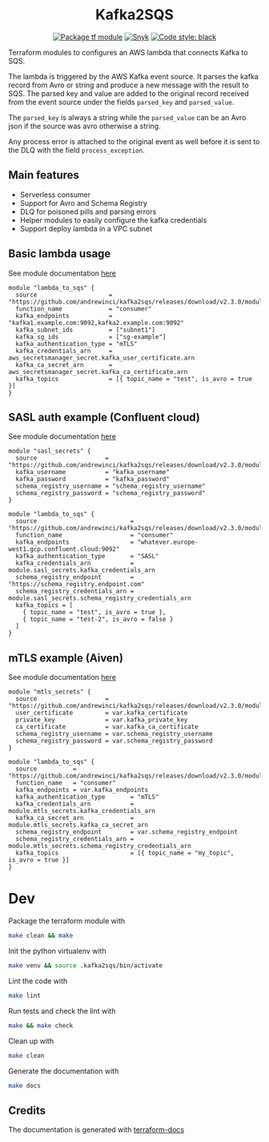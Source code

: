 <h1 align="center">Kafka2SQS</h1>

<p align="center">
<a href="https://github.com/andrewinci/kafka2sqs/actions/workflows/package.yml"><img alt="Package tf module" src="https://github.com/andrewinci/kafka2sqs/actions/workflows/package.yml/badge.svg"></a>
<a href="https://snyk.io/test/github/andrewinci/kafka2sqs"><img alt="Snyk" src="https://snyk.io/test/github/andrewinci/kafka2sqs/badge.svg"></a>
<a href="https://github.com/psf/black"><img alt="Code style: black" src="https://img.shields.io/badge/code%20style-black-000000.svg"></a>
</p>

Terraform modules to configures an AWS lambda that connects Kafka to SQS.

The lambda is triggered by the AWS Kafka event source. It parses the kafka record from Avro or string and produce a new message
with the result to SQS. The parsed key and value are added to the original record received from the event source under the fields
`parsed_key` and `parsed_value`. 

The `parsed_key` is always a string while the `parsed_value` can be an Avro json if the source was avro 
otherwise a string.

Any process error is attached to the original event as well before it is sent to the DLQ with the field `process_exception`.

## Main features
- Serverless consumer
- Support for Avro and Schema Registry
- DLQ for poisoned pills and parsing errors
- Helper modules to easily configure the kafka credentials
- Support deploy lambda in a VPC subnet

## Basic lambda usage

See module documentation [here](./modules/lambda/readme.md)

```hcl
module "lambda_to_sqs" {
  source                    = "https://github.com/andrewinci/kafka2sqs/releases/download/v2.3.0/module.zip//lambda"
  function_name             = "consumer"
  kafka_endpoints           = "kafka1.example.com:9092,kafka2.example.com:9092"
  kafka_subnet_ids          = ["subnet1"]
  kafka_sg_ids              = ["sg-example"]
  kafka_authentication_type = "mTLS"
  kafka_credentials_arn     = aws_secretsmanager_secret.kafka_user_certificate.arn
  kafka_ca_secret_arn       = aws_secretsmanager_secret.kafka_ca_certificate.arn
  kafka_topics              = [{ topic_name = "test", is_avro = true }]
}
```

## SASL auth example (Confluent cloud)

See module documentation [here](./modules/sasl_secrets/readme.md)

```hcl
module "sasl_secrets" {
  source                   = "https://github.com/andrewinci/kafka2sqs/releases/download/v2.3.0/module.zip//sasl_secrets"
  kafka_username           = "kafka_username"
  kafka_password           = "kafka_password"
  schema_registry_username = "schema_registry_username"
  schema_registry_password = "schema_registry_password"
}

module "lambda_to_sqs" {
  source                          = "https://github.com/andrewinci/kafka2sqs/releases/download/v2.3.0/module.zip//lambda"
  function_name                   = "consumer"
  kafka_endpoints                 = "whatever.europe-west1.gcp.confluent.cloud:9092"
  kafka_authentication_type       = "SASL"
  kafka_credentials_arn           = module.sasl_secrets.kafka_credentials_arn
  schema_registry_endpoint        = "https://schema_registry.endpoint.com"
  schema_registry_credentials_arn = module.sasl_secrets.schema_registry_credentials_arn
  kafka_topics = [
    { topic_name = "test", is_avro = true },
    { topic_name = "test-2", is_avro = false }
  ]
}
```

## mTLS example (Aiven)

See module documentation [here](./modules/mtls_secrets/readme.md)

```hcl
module "mtls_secrets" {
  source                   = "https://github.com/andrewinci/kafka2sqs/releases/download/v2.3.0/module.zip//mtls_secrets"
  user_certificate         = var.kafka_certificate
  private_key              = var.kafka_private_key
  ca_certificate           = var.kafka_ca_certificate
  schema_registry_username = var.schema_registry_username
  schema_registry_password = var.schema_registry_password
}

module "lambda_to_sqs" {
  source          = "https://github.com/andrewinci/kafka2sqs/releases/download/v2.3.0/module.zip//lambda"
  function_name   = "consumer"
  kafka_endpoints = var.kafka_endpoints
  kafka_authentication_type       = "mTLS"
  kafka_credentials_arn           = module.mtls_secrets.kafka_credentials_arn
  kafka_ca_secret_arn             = module.mtls_secrets.kafka_ca_secret_arn
  schema_registry_endpoint        = var.schema_registry_endpoint
  schema_registry_credentials_arn = module.mtls_secrets.schema_registry_credentials_arn
  kafka_topics                    = [{ topic_name = "my_topic", is_avro = true }]
}
```

# Dev

Package the terraform module with
```bash
make clean && make
```

Init the python virtualenv with
```bash
make venv && source .kafka2sqs/bin/activate
```

Lint the code with
```bash
make lint
```

Run tests and check the lint with
```bash
make && make check
```

Clean up with
```bash
make clean
```

Generate the documentation with
```bash
make docs
```

## Credits

The documentation is generated with [terraform-docs](https://terraform-docs.io/) 
